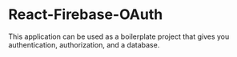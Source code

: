 # React-Firebase-OAuth

This application can be used as a boilerplate project that gives you authentication, authorization, and a database.

